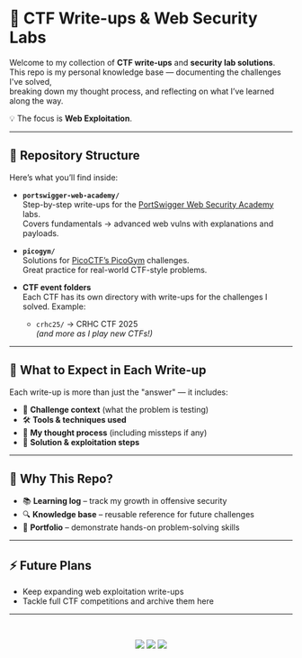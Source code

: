# 🔐 CTF Write-ups & Web Security Labs

Welcome to my collection of **CTF write-ups** and **security lab solutions**.  
This repo is my personal knowledge base — documenting the challenges I've solved,  
breaking down my thought process, and reflecting on what I’ve learned along the way.  

💡 The focus is **Web Exploitation**. 

---

## 📂 Repository Structure

Here’s what you’ll find inside:

- **`portswigger-web-academy/`**  
  Step-by-step write-ups for the [PortSwigger Web Security Academy](https://portswigger.net/web-security) labs.  
  Covers fundamentals → advanced web vulns with explanations and payloads.

- **`picogym/`**  
  Solutions for [PicoCTF’s PicoGym](https://play.picoctf.org/practice) challenges.  
  Great practice for real-world CTF-style problems.

- **CTF event folders**  
  Each CTF has its own directory with write-ups for the challenges I solved. Example:  
  - `crhc25/` → CRHC CTF 2025  
  *(and more as I play new CTFs!)*


---

## 🧭 What to Expect in Each Write-up

Each write-up is more than just the "answer" — it includes:

- 📝 **Challenge context** (what the problem is testing)  
- 🛠 **Tools & techniques used**  
- 🧠 **My thought process** (including missteps if any)  
- 🎯 **Solution & exploitation steps**  

---

## 🚀 Why This Repo?

- 📚 **Learning log** – track my growth in offensive security 
- 🔍 **Knowledge base** – reusable reference for future challenges  
- 💼 **Portfolio** – demonstrate hands-on problem-solving skills  

---

## ⚡ Future Plans

- Keep expanding web exploitation write-ups  
- Tackle full CTF competitions and archive them here  

--- 
<br>

<p align="center">
  <img src="https://img.shields.io/badge/focus-web%20exploitation-blue?style=for-the-badge" />
  <img src="https://img.shields.io/badge/status-active-success?style=for-the-badge" />
  <img src="https://img.shields.io/badge/learning-in%20progress-orange?style=for-the-badge" />
</p>

